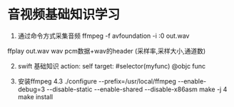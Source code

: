 # 音视频基础知识学习

1. 通过命令方式采集音频
ffmpeg -f avfoundation -i :0 out.wav

ffplay out.wav
wav pcm数据+wav的header (采样率,采样大小,通道数)

2. swift 基础知识
action: self
target: #selector(myfunc)
@objc func

3. 安装ffmpeg 4.3
./configure --prefix=/usr/local/ffmpeg --enable-debug=3 --disable-static --enable-shared --disable-x86asm
make -j 4
make install